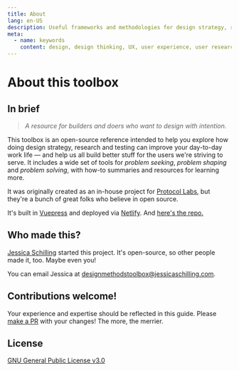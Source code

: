 ```yaml
---
title: About
lang: en-US
description: Useful frameworks and methodologies for design strategy, research and testing
meta:
  - name: keywords
    content: design, design thinking, UX, user experience, user research, user testing
---
```


# About this toolbox

## In brief

> _A resource for builders and doers who want to design with intention._

This toolbox is an open-source reference intended to help you explore how doing design strategy, research and testing can improve your day-to-day work life — and help us all build better stuff for the users we're striving to serve. It includes a wide set of tools for _problem seeking_, _problem shaping_ and _problem solving_, with how-to summaries and resources for learning more.

It was originally created as an in-house project for [Protocol Labs](https://protocol.ai), but they're a bunch of great folks who believe in open source.

It's built in [Vuepress](https://vuepress.vuejs.org/) and deployed via [Netlify](https://designmethodstoolbox.netlify.app/). And [here's the repo.](https://github.com/jessicaschilling/design-methods-toolbox)

## Who made this?
[Jessica Schilling](https://www.jessicaschilling.com) started this project. It's open-source, so other people made it, too. Maybe even you!

You can email Jessica at designmethodstoolbox@jessicaschilling.com.

## Contributions welcome!

Your experience and expertise should be reflected in this guide. Please [make a PR](https://github.com/jessicaschilling/design-methods-toolbox/pulls) with your changes! The more, the merrier.

## License

[GNU General Public License v3.0](LICENSE.md)